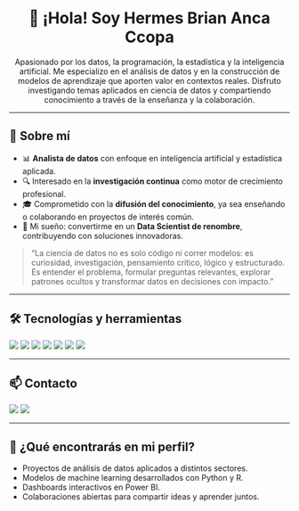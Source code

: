 <h1 align="center">👋 ¡Hola! Soy Hermes Brian Anca Ccopa</h1>

<p align="center">
Apasionado por los datos, la programación, la estadística y la inteligencia artificial. Me especializo en el análisis de datos y en la construcción de modelos de aprendizaje que aporten valor en contextos reales. Disfruto investigando temas aplicados en ciencia de datos y compartiendo conocimiento a través de la enseñanza y la colaboración.
</p>

---

## 🧠 Sobre mí

- 📊 **Analista de datos** con enfoque en inteligencia artificial y estadística aplicada.
- 🔍 Interesado en la **investigación continua** como motor de crecimiento profesional.
- 🎓 Comprometido con la **difusión del conocimiento**, ya sea enseñando o colaborando en proyectos de interés común.
- 🌟 Mi sueño: convertirme en un **Data Scientist de renombre**, contribuyendo con soluciones innovadoras.

> “La ciencia de datos no es solo código ni correr modelos: es curiosidad, investigación, pensamiento crítico, lógico y estructurado. Es entender el problema, formular preguntas relevantes, explorar patrones ocultos y transformar datos en decisiones con impacto.”

---

## 🛠️ Tecnologías y herramientas

<p align="left">
  <img src="https://img.shields.io/badge/Python-3776AB?style=for-the-badge&logo=python&logoColor=white" />
  <img src="https://img.shields.io/badge/R-276DC3?style=for-the-badge&logo=r&logoColor=white" />
  <img src="https://img.shields.io/badge/SQL-CC2927?style=for-the-badge&logo=postgresql&logoColor=white" />
  <img src="https://img.shields.io/badge/Power%20BI-F2C811?style=for-the-badge&logo=powerbi&logoColor=black" />
  <img src="https://img.shields.io/badge/Git-F05032?style=for-the-badge&logo=git&logoColor=white" />
  <img src="https://img.shields.io/badge/C++-00599C?style=for-the-badge&logo=c%2B%2B&logoColor=white" />
  <img src="https://img.shields.io/badge/Java-007396?style=for-the-badge&logo=java&logoColor=white" />
</p>

---

## 📫 Contacto

<p align="left">
  <a href="mailto:briankcc7@gmail.com"><img src="https://img.shields.io/badge/Gmail-D14836?style=for-the-badge&logo=gmail&logoColor=white" /></a>
  <a href="https://www.linkedin.com/in/hermes-brian-anca-ccopa-927565340"><img src="https://img.shields.io/badge/LinkedIn-0A66C2?style=for-the-badge&logo=linkedin&logoColor=white" /></a>
</p>

---

## 🚀 ¿Qué encontrarás en mi perfil?

- Proyectos de análisis de datos aplicados a distintos sectores.
- Modelos de machine learning desarrollados con Python y R.
- Dashboards interactivos en Power BI.
- Colaboraciones abiertas para compartir ideas y aprender juntos.

